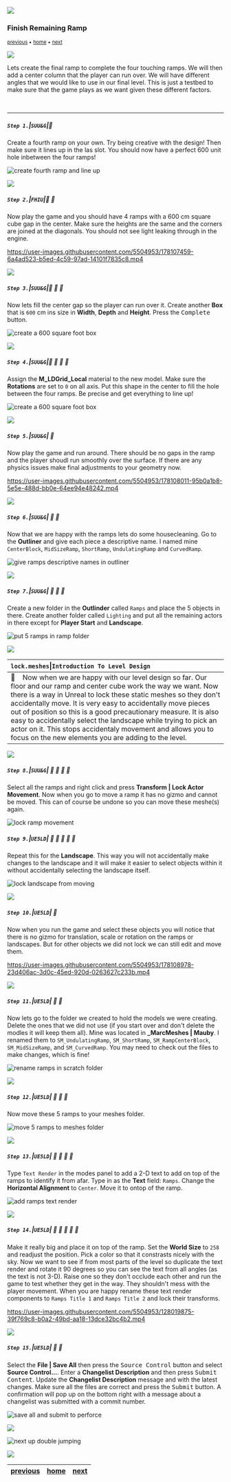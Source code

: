 ![](../images/line3.png)

### Finish Remaining Ramp

<sub>[previous](../ramp/README.md#user-content-creating-custom-meshes) • [home](../README.md#user-content-ue4-intro-to-level-design) • [next](../double-jump/README.md#user-content-double-jumping)</sub>

![](../images/line3.png)

Lets create the final ramp to complete the four touching ramps.  We will then add a center column that the player can run over.  We will have different angles that we would like to use in our final level. This is just a testbed to make sure that the game plays as we want given these different factors. 

<br>

---


##### `Step 1.`\|`SUU&G`|:small_blue_diamond:

Create a fourth ramp on your own.  Try being creative with the design! Then make sure it lines up in the las slot.  You should now have a perfect 600 unit hole inbetween the four ramps!

![create fourth ramp and line up](images/fourthRamp.png)

![](../images/line2.png)

##### `Step 2.`\|`FHIU`|:small_blue_diamond: :small_blue_diamond: 

Now play the game and you should have 4 ramps with a 600 cm square cube gap in the center.  Make sure the heights are the same and the corners are joined at the diagonals.  You should not see light leaking through in the engine.

https://user-images.githubusercontent.com/5504953/178107459-6a4ad523-b5ed-4c59-97ad-14101f7835c8.mp4

![](../images/line2.png)

##### `Step 3.`\|`SUU&G`|:small_blue_diamond: :small_blue_diamond: :small_blue_diamond:

Now lets fill the center gap so the player can run over it.  Create another **Box** that is `600` cm ins size in **Width**, **Depth** and **Height**.  Press the <kbd>Complete</kbd> button.

![create a 600 square foot box](images/600box.png)


![](../images/line2.png)

##### `Step 4.`\|`SUU&G`|:small_blue_diamond: :small_blue_diamond: :small_blue_diamond: :small_blue_diamond:

Assign the **M_LDGrid_Local** material to the new model.  Make sure the **Rotations** are set to `0` on all axis.  Put this shape in the center to fill the hole between the four ramps.  Be precise and get everything to line up!

![create a 600 square foot box](images/assignPosition.png)

![](../images/line2.png)

##### `Step 5.`\|`SUU&G`| :small_orange_diamond:

Now play the game and run around.  There should be no gaps in the ramp and the player shoudl run smoothly over the surface.  If there are any physics issues make final adjustments to your geometry now.

https://user-images.githubusercontent.com/5504953/178108011-95b0a1b8-5e5e-488d-bb0e-64ee94e48242.mp4

![](../images/line2.png)

##### `Step 6.`\|`SUU&G`| :small_orange_diamond: :small_blue_diamond:

Now that we are happy with the ramps lets do some housecleaning.  Go to the **Outliner** and give each piece a descriptive name.  I named mine `CenterBlock`, `MidSizeRamp`, `ShortRamp`, `UndulatingRamp` and `CurvedRamp`.

![give ramps descriptive names in outliner](images/nameRamps.png)

![](../images/line2.png)

##### `Step 7.`\|`SUU&G`| :small_orange_diamond: :small_blue_diamond: :small_blue_diamond:

Create a new folder in the **Outlinder** called `Ramps` and place the 5 objects in there.  Create another folder called `Lighting` and put all the remaining actors in there except for **Player Start** and **Landscape**.

![put 5 ramps in ramp folder](images/putFIlesinFolder.png)

![](../images/line2.png)

| `lock.meshes`\|`Introduction To Level Design`| 
| :--- |
| :floppy_disk: &nbsp;&nbsp; Now when we are happy with our level design so far.  Our floor and our ramp and center cube work the way we want.  Now there is a way in Unreal to lock these static meshes so they don't accidentally move.  It is very easy to accidentally move pieces out of position so this is a good precautionary measure. It is also easy to accidentally select the landscape while trying to pick an actor on it.  This stops accidentaly movement and allows you to focus on the new elements you are adding to the level.|

![](../images/line2.png)

##### `Step 8.`\|`SUU&G`| :small_orange_diamond: :small_blue_diamond: :small_blue_diamond: :small_blue_diamond:

Select all the ramps and right click and press **Transform | Lock Actor Movement**.  Now when you go to move a ramp it has no gizmo and cannot be moved.  This can of course be undone so you can move these meshe(s) again.

![lock ramp movement](images/lockRamp.png)

##### `Step 9.`\|`UE5LD`| :small_orange_diamond: :small_blue_diamond: :small_blue_diamond: :small_blue_diamond: :small_blue_diamond:

Repeat this for the **Landscape**.  This way you will not accidentally make changes to the landscape and it will make it easier to select objects within it without accidentally selecting the landscape itself.

![lock landscape from moving](images/lockLandscape.png)

![](../images/line2.png)

##### `Step 10.`\|`UE5LD`| :large_blue_diamond:

Now when you run the game and select these objects you will notice that there is no gizmo for translation, scale or rotation on the ramps or landscapes.  But for other objects we did not lock we can still edit and move them.

https://user-images.githubusercontent.com/5504953/178108978-23d406ac-3d0c-45ed-920d-0263627c233b.mp4


![](../images/line2.png)

##### `Step 11.`\|`UE5LD`| :large_blue_diamond: :small_blue_diamond: 

Now lets go to the folder we created to hold the models we were creating.  Delete the ones that we did not use (if you start over and don't delete the modles it will keep them all).  Mine was located in **_MarcMeshes | Mauby**. I renamed them to `SM_UndulatingRamp`, `SM_ShortRamp`, `SM_RampCenterBlock`, `SM_MidSizeRamp`, and `SM_CurvedRamp`. You may need to check out the files to make changes, which is fine!

![rename ramps in scratch folder](images/renameRamps.png)

![](../images/line2.png)


##### `Step 12.`\|`UE5LD`| :large_blue_diamond: :small_blue_diamond: :small_blue_diamond: 

Now move these 5 ramps to your meshes folder.

![move 5 ramps to meshes folder](images/moveToMeshes.png)

![](../images/line2.png)

##### `Step 13.`\|`UE5LD`| :large_blue_diamond: :small_blue_diamond: :small_blue_diamond:  :small_blue_diamond: 

Type `Text Render` in the modes panel to add a 2-D text to add on top of the ramps to identify it from afar.  Type in as the **Text** field: `Ramps`. Change the **Horizontal Alignment** to `Center`. Move it to ontop of the ramp.

![add ramps text render](images/AddRampsTextRender.png)

![](../images/line2.png)

##### `Step 14.`\|`UE5LD`| :large_blue_diamond: :small_blue_diamond: :small_blue_diamond: :small_blue_diamond:  :small_blue_diamond: 

Make it really big and place it on top of the ramp. Set the **World Size** to `258` and readjust the position.  Pick a color so that it constrasts nicely with the sky. Now we want to see if from most parts of the level so duplicate the text render and rotate it 90 degrees so you can see the text from all angles (as the text is not 3-D). Raise one so they don't occlude each other and run the game to test whether they get in the way.  They shouldn't mess with the player movement.  When you are happy rename these text render components to `Ramps Title 1` and `Ramps Title 2` and lock their transforms.

https://user-images.githubusercontent.com/5504953/128019875-39f769c8-b0a2-49bd-aa18-13dce32bc4b2.mp4

![](../images/line2.png)

##### `Step 15.`\|`UE5LD`| :large_blue_diamond: :small_orange_diamond: 

Select the **File | Save All** then press the <kbd>Source Control</kbd> button and select **Source Control...**. Enter a **Changelist Description** and then press <kbd>Submit Content</kbd>. Update the **Changelist Description** message and with the latest changes. Make sure all the files are correct and press the <kbd>Submit</kbd> button. A confirmation will pop up on the bottom right with a message about a changelist was submitted with a commit number.

![save all and submit to perforce](images/submitP4.png)


![](../images/line.png)

<!-- <img src="https://via.placeholder.com/1000x100/45D7CA/000000/?text=Next Up - Double Jumping"> -->
![next up double jumping](images/banner.png)

![](../images/line.png)


| [previous](../ramp/README.md#user-content-creating-custom-meshes)| [home](../README.md#user-content-ue4-intro-to-level-design) | [next](../double-jump/README.md#user-content-double-jumping)|
|---|---|---|

